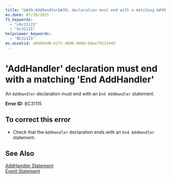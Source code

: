 ```yaml
---
title: "&#39;AddHandler&#39; declaration must end with a matching &#39;End AddHandler&#39;"
ms.date: 07/20/2015
f1_keywords: 
  - "vbc31115"
  - "bc31115"
helpviewer_keywords: 
  - "BC31115"
ms.assetid: a0d9bb48-b17c-469b-9d60-b6ee7951444d
---
```

# &#39;AddHandler&#39; declaration must end with a matching &#39;End AddHandler&#39;
An `AddHandler` declaration must end with an `End AddHandler` statement.  
  
 **Error ID:** BC31115  
  
## To correct this error  
  
-   Check that the `AddHandler` declaration ends with an `End AddHandler` statement.  
  
## See Also  
 [AddHandler Statement](../../visual-basic/language-reference/statements/addhandler-statement.md)  
 [Event Statement](../../visual-basic/language-reference/statements/event-statement.md)
